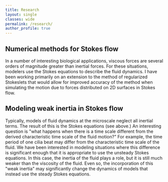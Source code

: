 ```yaml
---
title: Research
layout: single
classes: wide
permalink: /research/
author_profile: true
---
```

## Numerical methods for Stokes flow
In a number of interesting biological applications, viscous forces are several orders of magnitude greater than inertial forces. For these situations, modelers use the Stokes equations to describe the fluid dynamics. I have been working primarily on an extension to the method of regularized Stokeslets that would allow for improved accuracy of the method when simulating the motion due to forces distributed on 2D surfaces in Stokes flow.

## Modeling weak inertia in Stokes flow 
Typically, models of fluid dynamics at the microscale neglect all inertial terms. The result of this is the Stokes equations (see above.) An interesting question is "what happens when there is a time scale different from the derived characteristic time scale of the fluid motion?" For example, the time period of one cilia beat may differ from the characteristic time scale of the fluid. We have been interested in modeling situations where this difference is significant enough that it is appropriate to use the unsteady Stokes equations. In this case, the inertia of the fluid plays a role, but it is still much weaker than the viscosity of the fluid. Even so, the incorporation of this "weak inertia" may significantly change the dynamics of models that instead use the steady Stokes equations.
